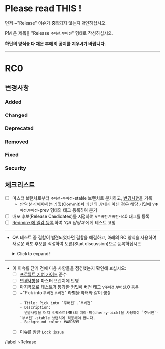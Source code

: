 # Please read **THIS** !

먼저 ~"Release" 이슈가 중복되지 않는지 확인하십시오.

PM 은 제목을 "Release `주버전`.`부버전`" 형태로 작성하십시오.

**하단의 양식을 다 채운 후에 이 공지를 지우시기 바랍니다.**

--------------------------------------------------------------------------------------------------

RC0
==========

변경사항
----------
### Added
<!-- 새로 추가된 기능 -->

### Changed
<!-- 변경된 기능 -->

### Deprecated
<!-- 차후에 제거될 기능 -->

### Removed
<!-- 제거된 기능 -->

### Fixed
<!-- 수정된 버그 -->

### Security
<!-- 취약점 보안 내용 -->

체크리스트
----------
- [ ] 마스터 브랜치로부터 `주버전`-`부버전`-stable 브랜치로 분기하고, [변경사항](CHANGELOG.md)을 기록
  * 만약 분기해야하는 커밋(Commit)이 최신의 상태가 아닌 경우 해당 커밋에 v`주버전`.`부버전`-prev 형태의 태그 등록하여 분기
- [ ] 배포 후보(Release Candidates)를 지정하여 v`주버전`.`부버전`-rc0 태그를 등록
- [ ] [Redmine 에 일감 등록](http://10.1.1.220:8070/projects/cdm-dr/issues/new) 하여 '*QA 담당자*'에게 테스트 요청

------
* QA 테스트 중 결함이 발견되었다면 결함을 해결하고, 아래의 RC 양식을 사용하여 새로운 배포 후보를 작성하여 토론(Start discussion)으로 등록하십시오
  <details>
    <summary>Click to expand!</summary>

    ```
    RC`후보 번호`
    ==========

    변경사항
    ----------
    ### Added

    ### Changed

    ### Deprecated

    ### Removed

    ### Fixed

    ### Security

    체크리스트
    ----------
    - [ ] [변경사항](CHANGELOG.md)을 기록
    - [ ] 배포 후보(Release Candidates)를 지정하여 v`주버전`.`부버전`-rc`후보 번호` 태그를 등록
    - [ ] [Redmine 에 일감 등록](http://10.1.1.220:8070/projects/cdm-dr/issues/new) 하여 '*QA 담당자*'에게 테스트 요청
    ```
  </details>

------
* 이 이슈를 닫기 전에 다음 사항들을 점검했는지 확인해 보십시오:
  - [ ] [프로젝트 기여 가이드](CONTRIBUTING.md) 준수
  - [ ] [변경사항](CHANGELOG.md)을 마스터 브랜치에 반영
  - [ ] 마지막으로 테스트가 통과한 커밋에 버전 태그 v`주버전`.`부버전`.0 등록
  - [ ] \~"Pick into `주버전`.`부버전`" 라벨을 아래와 같이 생성
    ```
    - Title: Pick into `주버전`.`부버전`
    - Description:  
      변경사항을 머지 리퀘스트(MR)의 체리-픽(cherry-pick)을 사용하여 `주버전`-`부버전`-stable 브랜치에 적용해야 합니다.
    - Background color: #A8D695
    ```
  - [ ] 이슈를 잠금 `Lock issue`

/label ~Release
